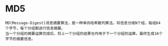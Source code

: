 # MD5
    MD(Message-Digest)消息摘要算法，是一种单向哈希散列算法。将信息分成N个组，每组64个字节，每个分组都进行信息摘要。
    当一个分组的摘要运算完成后，将上一个分组的结果也作用于下一个分组的运算。最终生成16个字节的摘要信息。
